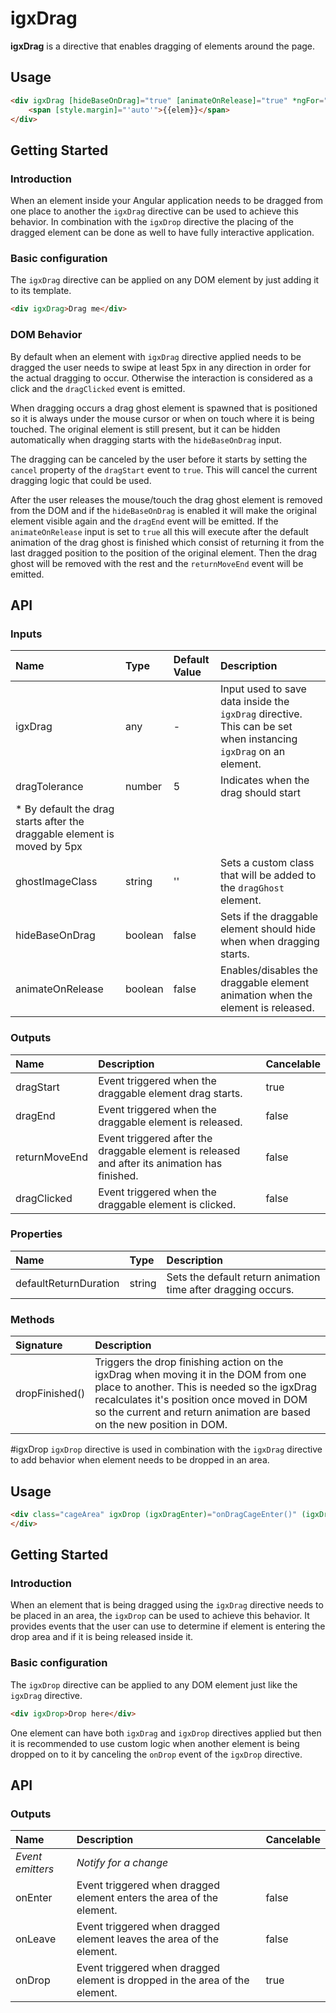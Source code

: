 # igxDrag
**igxDrag** is a directive that enables dragging of elements around the page.

## Usage
```html
<div igxDrag [hideBaseOnDrag]="true" [animateOnRelease]="true" *ngFor="let elem of draggableElems" class="draggableElem" (dragStart)="onDragStart()" (dragEnd)="onDragEnd()">
    <span [style.margin]="'auto'">{{elem}}</span>
</div>
```

## Getting Started

### Introduction

When an element inside your Angular application needs to be dragged from one place to another the `igxDrag` directive can be used to achieve this behavior. In combination with the `igxDrop` directive the placing of the dragged element can be done as well to have fully interactive application.

### Basic configuration

The `igxDrag` directive can be applied on any DOM element by just adding it to its template.

```html
<div igxDrag>Drag me</div>
```

### DOM Behavior

By default when an element with `igxDrag` directive applied needs to be dragged the user needs to swipe at least 5px in any direction in order for the actual dragging to occur. Otherwise the interaction is considered as a click and the `dragClicked` event is emitted.

When dragging occurs a drag ghost element is spawned that is positioned so it is always under the mouse cursor or when on touch where it is being touched. The original element is still present, but it can be hidden automatically when dragging starts with the `hideBaseOnDrag` input. 

The dragging can be canceled by the user before it starts by setting the `cancel` property of the `dragStart` event to `true`. This will cancel the current dragging logic that could be used.

After the user releases the mouse/touch the drag ghost element is removed from the DOM and if the `hideBaseOnDrag` is enabled it will make the original element visible again and the `dragEnd` event will be emitted. If the `animateOnRelease` input is set to `true` all this will execute after the default animation of the drag ghost is finished which consist of returning it from the last dragged position to the position of the original element. Then the drag ghost will be removed with the rest and the `returnMoveEnd` event will be emitted.

## API

### Inputs

| Name | Type | Default Value | Description |
| :--- | :--- | :--- | :--- |
| igxDrag          | any | - | Input used to save data inside the `igxDrag` directive. This can be set when instancing `igxDrag` on an element. |
| dragTolerance    | number | 5 | Indicates when the drag should start
     * By default the drag starts after the draggable element is moved by 5px |
| ghostImageClass  | string | '' | Sets a custom class that will be added to the `dragGhost` element. |
| hideBaseOnDrag   | boolean | false | Sets if the draggable element should hide when when dragging starts. |
| animateOnRelease | boolean | false | Enables/disables the draggable element animation when the element is released. |

### Outputs

| Name | Description | Cancelable |
| :--- | :--- | :--- |
| dragStart      | Event triggered when the draggable element drag starts. | true |
| dragEnd        | Event triggered when the draggable element is released. | false |
| returnMoveEnd  | Event triggered after the draggable element is released and after its animation has finished. | false |
| dragClicked    | Event triggered when the draggable element is clicked. | false |

### Properties

| Name             | Type        | Description       |
| :--------------- |:----------- | :---------------- |
| defaultReturnDuration | string | Sets the default return animation time after dragging occurs. |

<div class="divider--half"></div>

### Methods

| Signature    | Description   |
| :----------- | :------------ |
| dropFinished() | Triggers the drop finishing action on the igxDrag when moving it in the DOM from one place to another. This is needed so the igxDrag recalculates it's position once moved in DOM so the current and return animation are based on the new position in DOM. |

#igxDrop
`igxDrop` directive is used in combination with the `igxDrag` directive to add behavior when element needs to be dropped in an area.

## Usage
````html
<div class="cageArea" igxDrop (igxDragEnter)="onDragCageEnter()" (igxDragLeave)="onDragCageLeave()">
</div>
````

## Getting Started

### Introduction

When an element that is being dragged using the `igxDrag` directive needs to be placed in an area, the `igxDrop` can be used to achieve this behavior. It provides events that the user can use to determine if element is entering the drop area and if it is being released inside it.

### Basic configuration
The `igxDrop` directive can be applied to any DOM element just like the `igxDrag` directive. 

````html
<div igxDrop>Drop here</div>
````
One element can have both `igxDrag` and `igxDrop` directives applied but then it is recommended to use custom logic when another element is being dropped on to it by canceling the `onDrop` event of the `igxDrop` directive. 

## API

### Outputs

| Name | Description | Cancelable| 
| :--- | :--- | :--- |
| *Event emitters* | *Notify for a change*                                           | |
| onEnter  | Event triggered when dragged element enters the area of the element. | false |
| onLeave  | Event triggered when dragged element leaves the area of the element. | false |
| onDrop   | Event triggered when dragged element is dropped in the area of the element. | true |

